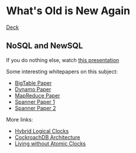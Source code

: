 # What's Old is New Again
[Deck](/deck.pdf)

## NoSQL and NewSQL

If you do nothing else, watch [this presentation](https://www.youtube.com/watch?v=hwnNbLXN4vA)

Some interesting whitepapers on this subject:

- [BigTable Paper](https://static.googleusercontent.com/media/research.google.com/en//archive/bigtable-osdi06.pdf)
- [Dynamo Paper](https://www.allthingsdistributed.com/files/amazon-dynamo-sosp2007.pdf)
- [MapReduce Paper](https://static.googleusercontent.com/media/research.google.com/en//archive/mapreduce-osdi04.pdf)
- [Spanner Paper 1](https://ai.google/research/pubs/pub46103)
- [Spanner Paper 2](https://ai.google/research/pubs/pub45855)

More links:

- [Hybrid Logical Clocks](http://sergeiturukin.com/2017/06/26/hybrid-logical-clocks.html)
- [CockroachDB Architecture](https://www.cockroachlabs.com/docs/stable/architecture/overview.html)
- [Living without Atomic Clocks](https://www.cockroachlabs.com/blog/living-without-atomic-clocks/)
